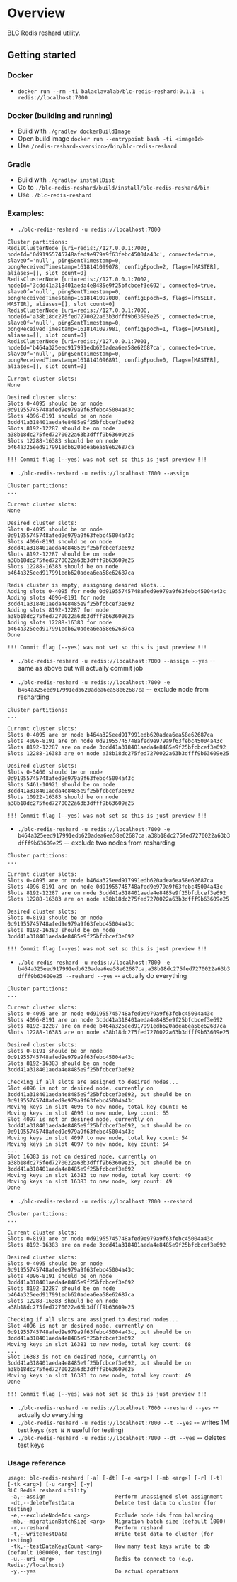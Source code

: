 # Overview

BLC Redis reshard utility.

## Getting started

### Docker

* `docker run --rm -ti balaclavalab/blc-redis-reshard:0.1.1 -u redis://localhost:7000`

### Docker (building and running)

* Build with `./gradlew dockerBuildImage`
* Open build image `docker run --entrypoint bash -ti <imageId>`
* Use `/redis-reshard-<version>/bin/blc-redis-reshard` 

### Gradle

* Build with `./gradlew installDist`
* Go to `./blc-redis-reshard/build/install/blc-redis-reshard/bin`
* Use `./blc-redis-reshard` 

### Examples:

* `./blc-redis-reshard -u redis://localhost:7000`
```
Cluster partitions:
RedisClusterNode [uri=redis://127.0.0.1:7003, nodeId='0d91955745748afed9e979a9f63febc45004a43c', connected=true, slaveOf='null', pingSentTimestamp=0, pongReceivedTimestamp=1618141099078, configEpoch=2, flags=[MASTER], aliases=[], slot count=0]
RedisClusterNode [uri=redis://127.0.0.1:7002, nodeId='3cdd41a318401aeda4e8485e9f25bfcbcef3e692', connected=true, slaveOf='null', pingSentTimestamp=0, pongReceivedTimestamp=1618141097000, configEpoch=3, flags=[MYSELF, MASTER], aliases=[], slot count=0]
RedisClusterNode [uri=redis://127.0.0.1:7000, nodeId='a38b18dc275fed7270022a63b3dfff9b63609e25', connected=true, slaveOf='null', pingSentTimestamp=0, pongReceivedTimestamp=1618141097981, configEpoch=1, flags=[MASTER], aliases=[], slot count=0]
RedisClusterNode [uri=redis://127.0.0.1:7001, nodeId='b464a325eed917991edb620adea6ea58e62687ca', connected=true, slaveOf='null', pingSentTimestamp=0, pongReceivedTimestamp=1618141096891, configEpoch=0, flags=[MASTER], aliases=[], slot count=0]

Current cluster slots:
None

Desired cluster slots:
Slots 0-4095 should be on node 0d91955745748afed9e979a9f63febc45004a43c
Slots 4096-8191 should be on node 3cdd41a318401aeda4e8485e9f25bfcbcef3e692
Slots 8192-12287 should be on node a38b18dc275fed7270022a63b3dfff9b63609e25
Slots 12288-16383 should be on node b464a325eed917991edb620adea6ea58e62687ca

!!! Commit flag (--yes) was not set so this is just preview !!!
```

* `./blc-redis-reshard -u redis://localhost:7000 --assign`
```
Cluster partitions:
...

Current cluster slots:
None

Desired cluster slots:
Slots 0-4095 should be on node 0d91955745748afed9e979a9f63febc45004a43c
Slots 4096-8191 should be on node 3cdd41a318401aeda4e8485e9f25bfcbcef3e692
Slots 8192-12287 should be on node a38b18dc275fed7270022a63b3dfff9b63609e25
Slots 12288-16383 should be on node b464a325eed917991edb620adea6ea58e62687ca

Redis cluster is empty, assigning desired slots...
Adding slots 0-4095 for node 0d91955745748afed9e979a9f63febc45004a43c
Adding slots 4096-8191 for node 3cdd41a318401aeda4e8485e9f25bfcbcef3e692
Adding slots 8192-12287 for node a38b18dc275fed7270022a63b3dfff9b63609e25
Adding slots 12288-16383 for node b464a325eed917991edb620adea6ea58e62687ca
Done

!!! Commit flag (--yes) was not set so this is just preview !!!

```

* `./blc-redis-reshard -u redis://localhost:7000 --assign --yes` -- same as above but will actually commit job

* `./blc-redis-reshard -u redis://localhost:7000 -e b464a325eed917991edb620adea6ea58e62687ca` -- exclude node from resharding
```
Cluster partitions:
...

Current cluster slots:
Slots 0-4095 are on node b464a325eed917991edb620adea6ea58e62687ca
Slots 4096-8191 are on node 0d91955745748afed9e979a9f63febc45004a43c
Slots 8192-12287 are on node 3cdd41a318401aeda4e8485e9f25bfcbcef3e692
Slots 12288-16383 are on node a38b18dc275fed7270022a63b3dfff9b63609e25

Desired cluster slots:
Slots 0-5460 should be on node 0d91955745748afed9e979a9f63febc45004a43c
Slots 5461-10921 should be on node 3cdd41a318401aeda4e8485e9f25bfcbcef3e692
Slots 10922-16383 should be on node a38b18dc275fed7270022a63b3dfff9b63609e25

!!! Commit flag (--yes) was not set so this is just preview !!!

```

* `./blc-redis-reshard -u redis://localhost:7000 -e b464a325eed917991edb620adea6ea58e62687ca,a38b18dc275fed7270022a63b3dfff9b63609e25` -- exclude two nodes from resharding
```
Cluster partitions:
...

Current cluster slots:
Slots 0-4095 are on node b464a325eed917991edb620adea6ea58e62687ca
Slots 4096-8191 are on node 0d91955745748afed9e979a9f63febc45004a43c
Slots 8192-12287 are on node 3cdd41a318401aeda4e8485e9f25bfcbcef3e692
Slots 12288-16383 are on node a38b18dc275fed7270022a63b3dfff9b63609e25

Desired cluster slots:
Slots 0-8191 should be on node 0d91955745748afed9e979a9f63febc45004a43c
Slots 8192-16383 should be on node 3cdd41a318401aeda4e8485e9f25bfcbcef3e692

!!! Commit flag (--yes) was not set so this is just preview !!!

```

* `./blc-redis-reshard -u redis://localhost:7000 -e b464a325eed917991edb620adea6ea58e62687ca,a38b18dc275fed7270022a63b3dfff9b63609e25 --reshard --yes` -- actually do everything
```
Cluster partitions:
...

Current cluster slots:
Slots 0-4095 are on node 0d91955745748afed9e979a9f63febc45004a43c
Slots 4096-8191 are on node 3cdd41a318401aeda4e8485e9f25bfcbcef3e692
Slots 8192-12287 are on node b464a325eed917991edb620adea6ea58e62687ca
Slots 12288-16383 are on node a38b18dc275fed7270022a63b3dfff9b63609e25

Desired cluster slots:
Slots 0-8191 should be on node 0d91955745748afed9e979a9f63febc45004a43c
Slots 8192-16383 should be on node 3cdd41a318401aeda4e8485e9f25bfcbcef3e692

Checking if all slots are assigned to desired nodes...
Slot 4096 is not on desired node, currently on 3cdd41a318401aeda4e8485e9f25bfcbcef3e692, but should be on 0d91955745748afed9e979a9f63febc45004a43c
Moving keys in slot 4096 to new node, total key count: 65
Moving keys in slot 4096 to new node, key count: 65
Slot 4097 is not on desired node, currently on 3cdd41a318401aeda4e8485e9f25bfcbcef3e692, but should be on 0d91955745748afed9e979a9f63febc45004a43c
Moving keys in slot 4097 to new node, total key count: 54
Moving keys in slot 4097 to new node, key count: 54
...
Slot 16383 is not on desired node, currently on a38b18dc275fed7270022a63b3dfff9b63609e25, but should be on 3cdd41a318401aeda4e8485e9f25bfcbcef3e692
Moving keys in slot 16383 to new node, total key count: 49
Moving keys in slot 16383 to new node, key count: 49
Done
```

* `./blc-redis-reshard -u redis://localhost:7000 --reshard`
```
Cluster partitions:
...

Current cluster slots:
Slots 0-8191 are on node 0d91955745748afed9e979a9f63febc45004a43c
Slots 8192-16383 are on node 3cdd41a318401aeda4e8485e9f25bfcbcef3e692

Desired cluster slots:
Slots 0-4095 should be on node 0d91955745748afed9e979a9f63febc45004a43c
Slots 4096-8191 should be on node 3cdd41a318401aeda4e8485e9f25bfcbcef3e692
Slots 8192-12287 should be on node b464a325eed917991edb620adea6ea58e62687ca
Slots 12288-16383 should be on node a38b18dc275fed7270022a63b3dfff9b63609e25

Checking if all slots are assigned to desired nodes...
Slot 4096 is not on desired node, currently on 0d91955745748afed9e979a9f63febc45004a43c, but should be on 3cdd41a318401aeda4e8485e9f25bfcbcef3e692
Moving keys in slot 16381 to new node, total key count: 68
...
Slot 16383 is not on desired node, currently on 3cdd41a318401aeda4e8485e9f25bfcbcef3e692, but should be on a38b18dc275fed7270022a63b3dfff9b63609e25
Moving keys in slot 16383 to new node, total key count: 49
Done

!!! Commit flag (--yes) was not set so this is just preview !!!
```

* `./blc-redis-reshard -u redis://localhost:7000 --reshard --yes` -- actually do everything
* `./blc-redis-reshard -u redis://localhost:7000 --t --yes` -- writes 1M test keys (`set N N` useful for testing)
* `./blc-redis-reshard -u redis://localhost:7000 --dt --yes` -- deletes test keys

### Usage reference

```
usage: blc-redis-reshard [-a] [-dt] [-e <arg>] [-mb <arg>] [-r] [-t] [-tk <arg>] [-u <arg>] [-y]
BLC Redis reshard utility
 -a,--assign                      Perform unassigned slot assignment
 -dt,--deleteTestData             Delete test data to cluster (for testing)
 -e,--excludeNodeIds <arg>        Exclude node ids from balancing
 -mb,--migrationBatchSize <arg>   Migration batch size (default 1000)
 -r,--reshard                     Perform reshard
 -t,--writeTestData               Write test data to cluster (for testing)
 -tk,--testDataKeysCount <arg>    How many test keys write to db (default 1000000, for testing)
 -u,--uri <arg>                   Redis to connect to (e.g. Redis://localhost)
 -y,--yes                         Do actual operations
```